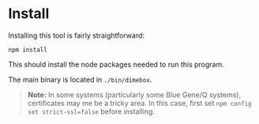 Install
===

Installing this tool is fairly straightforward:

```
npm install
```

This should install the node packages needed to run this program.

The main binary is located in ```./bin/dimebox```.

> **Note:** In some systems (particularly some Blue Gene/Q systems), certificates may me be a tricky area. In this case, first set ```npm config set strict-ssl=false``` before installing.

